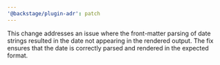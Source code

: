 ```yaml
---
'@backstage/plugin-adr': patch
---
```


This change addresses an issue where the front-matter parsing of date strings resulted in the date not appearing in the rendered output. The fix ensures that the date is correctly parsed and rendered in the expected format.
